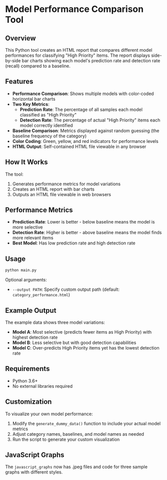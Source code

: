 # Model Performance Comparison Tool

## Overview

This Python tool creates an HTML report that compares different model performances for classifying "High Priority" items. The report displays side-by-side bar charts showing each model's prediction rate and detection rate (recall) compared to a baseline.

## Features

- **Performance Comparison**: Shows multiple models with color-coded horizontal bar charts
- **Two Key Metrics**: 
  - **Prediction Rate**: The percentage of all samples each model classified as "High Priority"
  - **Detection Rate**: The percentage of actual "High Priority" items each model correctly identified
- **Baseline Comparison**: Metrics displayed against random guessing (the baseline frequency of the category)
- **Color Coding**: Green, yellow, and red indicators for performance levels
- **HTML Output**: Self-contained HTML file viewable in any browser

## How It Works

The tool:
1. Generates performance metrics for model variations
2. Creates an HTML report with bar charts 
3. Outputs an HTML file viewable in web browsers

## Performance Metrics

- **Prediction Rate**: Lower is better - below baseline means the model is more selective
- **Detection Rate**: Higher is better - above baseline means the model finds more relevant items
- **Best Model**: Has low prediction rate and high detection rate

## Usage

```bash
python main.py
```

Optional arguments:
- `--output PATH`: Specify custom output path (default: `category_performance.html`)

## Example Output

The example data shows three model variations:
- **Model A**: Most selective (predicts fewer items as High Priority) with highest detection rate
- **Model B**: Less selective but with good detection capabilities
- **Model C**: Over-predicts High Priority items yet has the lowest detection rate

## Requirements

- Python 3.6+
- No external libraries required

## Customization

To visualize your own model performance:
1. Modify the `generate_dummy_data()` function to include your actual model metrics
2. Adjust category names, baselines, and model names as needed
3. Run the script to generate your custom visualization

## JavaScript Graphs

The `javascript_graphs` now has .jpeg files and code for three sample graphs with different styles. 